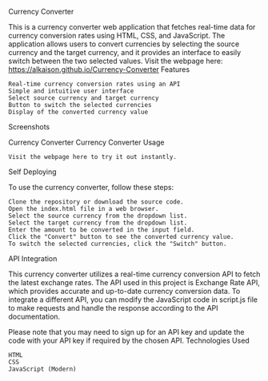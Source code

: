 Currency Converter

This is a currency converter web application that fetches real-time data for currency conversion rates using HTML, CSS, and JavaScript. The application allows users to convert currencies by selecting the source currency and the target currency, and it provides an interface to easily switch between the two selected values. Visit the webpage here: https://alkaison.github.io/Currency-Converter
Features

    Real-time currency conversion rates using an API
    Simple and intuitive user interface
    Select source currency and target currency
    Button to switch the selected currencies
    Display of the converted currency value

Screenshots

Currency Converter Currency Converter
Usage

    Visit the webpage here to try it out instantly.

Self Deploying

To use the currency converter, follow these steps:

    Clone the repository or download the source code.
    Open the index.html file in a web browser.
    Select the source currency from the dropdown list.
    Select the target currency from the dropdown list.
    Enter the amount to be converted in the input field.
    Click the "Convert" button to see the converted currency value.
    To switch the selected currencies, click the "Switch" button.

API Integration

This currency converter utilizes a real-time currency conversion API to fetch the latest exchange rates. The API used in this project is Exchange Rate API, which provides accurate and up-to-date currency conversion data. To integrate a different API, you can modify the JavaScript code in script.js file to make requests and handle the response according to the API documentation.

Please note that you may need to sign up for an API key and update the code with your API key if required by the chosen API.
Technologies Used

    HTML
    CSS
    JavaScript (Modern)
